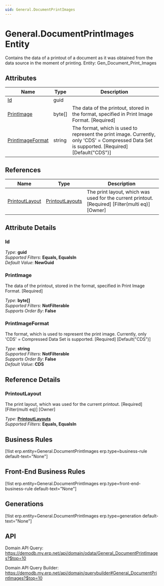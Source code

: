 ```yaml
---
uid: General.DocumentPrintImages
---
```

# General.DocumentPrintImages Entity

Contains the data of a printout of a document as it was obtained from the data source in the moment of printing. Entity: Gen_Document_Print_Images

## Attributes

| Name | Type | Description |
| ---- | ---- | --- |
| [Id](General.DocumentPrintImages.md#id) | guid |  
| [PrintImage](General.DocumentPrintImages.md#printimage) | byte[] | The data of the printout, stored in the format, specified in Print Image Format. [Required] 
| [PrintImageFormat](General.DocumentPrintImages.md#printimageformat) | string | The format, which is used to represent the print image. Currently, only 'CDS' = Compressed Data Set is supported. [Required] [Default("CDS")] 

## References

| Name | Type | Description |
| ---- | ---- | --- |
| [PrintoutLayout](General.DocumentPrintImages.md#printoutlayout) | [PrintoutLayouts](General.PrintoutLayouts.md) | The print layout, which was used for the current printout. [Required] [Filter(multi eq)] [Owner] |


## Attribute Details

### Id

_Type_: **guid**  
_Supported Filters_: **Equals, EqualsIn**  
_Default Value_: **NewGuid**  

### PrintImage

The data of the printout, stored in the format, specified in Print Image Format. [Required]

_Type_: **byte[]**  
_Supported Filters_: **NotFilterable**  
_Supports Order By_: **False**  

### PrintImageFormat

The format, which is used to represent the print image. Currently, only 'CDS' = Compressed Data Set is supported. [Required] [Default("CDS")]

_Type_: **string**  
_Supported Filters_: **NotFilterable**  
_Supports Order By_: **False**  
_Default Value_: **CDS**  


## Reference Details

### PrintoutLayout

The print layout, which was used for the current printout. [Required] [Filter(multi eq)] [Owner]

_Type_: **[PrintoutLayouts](General.PrintoutLayouts.md)**  
_Supported Filters_: **Equals, EqualsIn**  



## Business Rules

[!list erp.entity=General.DocumentPrintImages erp.type=business-rule default-text="None"]

## Front-End Business Rules

[!list erp.entity=General.DocumentPrintImages erp.type=front-end-business-rule default-text="None"]

## Generations

[!list erp.entity=General.DocumentPrintImages erp.type=generation default-text="None"]

## API

Domain API Query:
<https://demodb.my.erp.net/api/domain/odata/General_DocumentPrintImages?$top=10>

Domain API Query Builder:
<https://demodb.my.erp.net/api/domain/querybuilder#General_DocumentPrintImages?$top=10>

